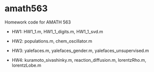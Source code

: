 # amath563
Homework code for AMATH 563

 - HW1: HW1_1.m, HW1_1_digits.m, HW1_1_svd.m

 - HW2: populations.m, chem_oscillator.m
 
 - HW3: yalefaces.m, yalefaces_gender.m, yalefaces_unsupervised.m
 
 - HW4: kuramoto_sivashinky.m, reaction_diffusion.m, lorentzRho.m, lorentzLobe.m
